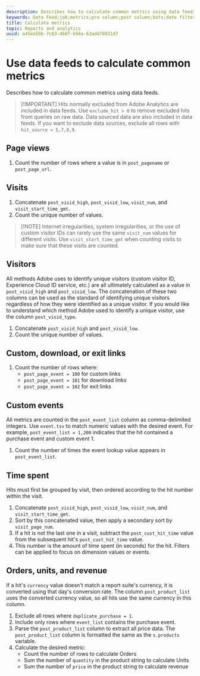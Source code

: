 ```yaml
---
description: Describes how to calculate common metrics using data feeds.
keywords: Data Feed;job;metrics;pre column;post column;bots;date filtering;event string;common;formulas
title: Calculate metrics
topic: Reports and analytics
uuid: a45ea5bb-7c83-468f-b94a-63add78931d7
---
```


# Use data feeds to calculate common metrics

Describes how to calculate common metrics using data feeds.

> [!IMPORTANT] Hits normally excluded from Adobe Analytics are included in data feeds. Use `exclude_hit > 0` to remove excluded hits from queries on raw data. Data sourced data are also included in data feeds. If you want to exclude data sources, exclude all rows with `hit_source = 5,7,8,9`.

## Page views

1. Count the number of rows where a value is in `post_pagename` or `post_page_url`.

## Visits

1. Concatenate `post_visid_high`, `post_visid_low`, `visit_num`, and `visit_start_time_gmt`.
1. Count the unique number of values.

> [!NOTE] Internet irregularities, system irregularities, or the use of custom visitor IDs can rarely use the same `visit_num` values for different visits. Use `visit_start_time_gmt` when counting visits to make sure that these visits are counted.

## Visitors

All methods Adobe uses to identify unique visitors (custom visitor ID, Experience Cloud ID service, etc.) are all ultimately calculated as a value in `post_visid_high` and `post_visid_low`. The concatenation of these two columns can be used as the standard of identifying unique visitors regardless of how they were identified as a unique visitor. If you would like to understand which method Adobe used to identify a unique visitor, use the column `post_visid_type`.

1. Concatenate `post_visid_high` and `post_visid_low`.
2. Count the unique number of values.

## Custom, download, or exit links

1. Count the number of rows where:
   * `post_page_event = 100` for custom links
   * `post_page_event = 101` for download links
   * `post_page_event = 102` for exit links

## Custom events

All metrics are counted in the `post_event_list` column as comma-delimited integers. Use `event.tsv` to match numeric values with the desired event. For example, `post_event_list = 1,200` indicates that the hit contained a purchase event and custom event 1.

1. Count the number of times the event lookup value appears in `post_event_list`.

## Time spent

Hits must first be grouped by visit, then ordered according to the hit number within the visit.

1. Concatenate `post_visid_high`, `post_visid_low`, `visit_num`, and `visit_start_time_gmt`.
2. Sort by this concatenated value, then apply a secondary sort by `visit_page_num`.
3. If a hit is not the last one in a visit, subtract the `post_cust_hit_time` value from the subsequent hit's `post_cust_hit_time` value.
4. This number is the amount of time spent (in seconds) for the hit. Filters can be applied to focus on dimension values or events.

## Orders, units, and revenue

If a hit's `currency` value doesn't match a report suite's currency, it is converted using that day's conversion rate. The column `post_product_list` uses the converted currency value, so all hits use the same currency in this column.

1. Exclude all rows where `duplicate_purchase = 1`.
2. Include only rows where `event_list` contains the purchase event.
3. Parse the `post_product_list` column to extract all price data. The `post_product_list` column is formatted the same as the `s.products` variable.
4. Calculate the desired metric:
   * Count the number of rows to calculate Orders
   * Sum the number of `quantity` in the product string to calculate Units
   * Sum the number of `price` in the product string to calculate revenue
